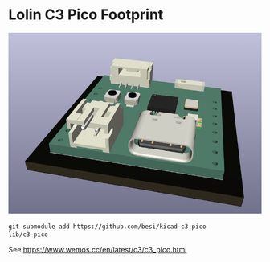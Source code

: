 # Lolin C3 Pico Footprint

![](c3-pico.png)

    git submodule add https://github.com/besi/kicad-c3-pico             lib/c3-pico

See <https://www.wemos.cc/en/latest/c3/c3_pico.html>